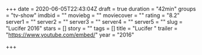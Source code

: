 +++
date = 2020-06-05T22:43:04Z
draft = true
duration = "42min"
groups = "tv-show"
imdbid = ""
moviebg = ""
moviecover = ""
rating = "8.2"
server1 = ""
server2 = ""
server3 = ""
server4 = ""
server5 = ""
slug = "Lucifer 2016"
stars = []
story = ""
tags = []
title = "Lucifer "
trailer = "https://www.youtube.com/embed/"
year = "2016"

+++
